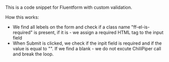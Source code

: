 This is a code snippet for Fluentform with custom validation.

How this works:

- We find all lebels on the form and check if a class name "ff-el-is-required" is present, if it is - we assign a required HTML tag to the input field
- When Submit is clicked, we check if the inpit field is required and if the value is equal to "". If we find a blank - we do not excute ChiliPiper call and break the loop.
